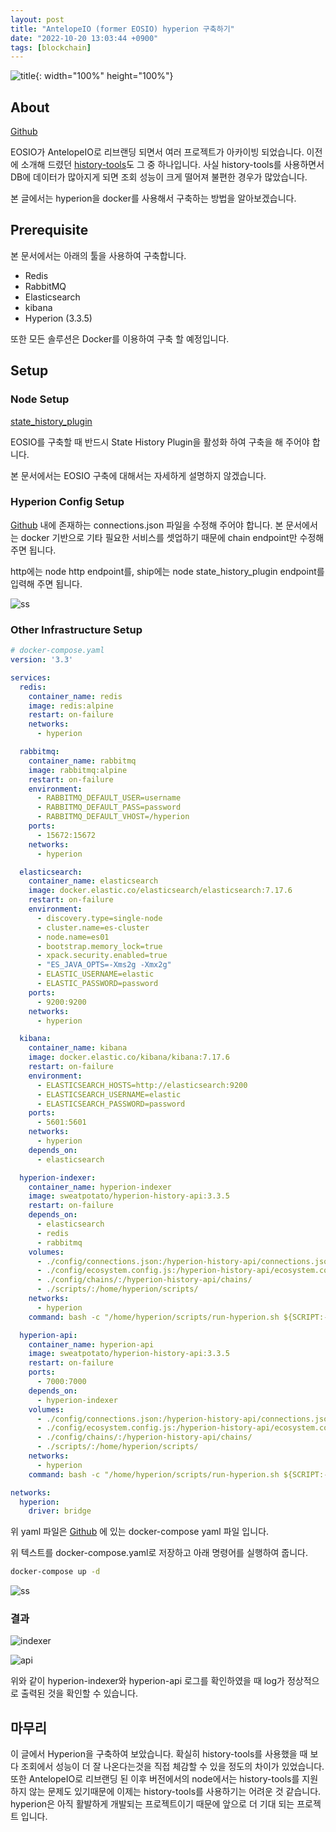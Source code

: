 ```yaml
---
layout: post
title: "AntelopeIO (former EOSIO) hyperion 구축하기"
date: "2022-10-20 13:03:44 +0900"
tags: [blockchain]
---
```


![title](https://i.imgur.com/sCENLAJ.png){: width="100%" height="100%"}

## About

[Github](https://github.com/sweatpotato13/hyperion-history-api-docker)

EOSIO가 AntelopeIO로 리브랜딩 되면서 여러 프로젝트가 아카이빙 되었습니다. 이전에 소개해 드렸던 [history-tools](https://github.com/EOSIO/history-tools)도 그 중 하나입니다. 사실 history-tools를 사용하면서 DB에 데이터가 많아지게 되면 조회 성능이 크게 떨어져 불편한 경우가 많았습니다. 

본 글에서는 hyperion을 docker를 사용해서 구축하는 방법을 알아보겠습니다.


## Prerequisite

본 문서에서는 아래의 툴을 사용하여 구축합니다.

* Redis
* RabbitMQ
* Elasticsearch
* kibana
* Hyperion (3.3.5)

또한 모든 솔루션은 Docker를 이용하여 구축 할 예정입니다.

## Setup

### Node Setup

[state_history_plugin](https://developers.eos.io/manuals/eos/v2.0/nodeos/plugins/state_history_plugin/index)

EOSIO를 구축할 때 반드시 State History Plugin을 활성화 하여 구축을 해 주어야 합니다.

본 문서에서는 EOSIO 구축에 대해서는 자세하게 설명하지 않겠습니다. 

### Hyperion Config Setup

[Github](https://github.com/sweatpotato13/hyperion-history-api-docker) 내에 존재하는 connections.json 파일을 수정해 주어야 합니다. 본 문서에서는 docker 기반으로 기타 필요한 서비스를 셋업하기 때문에 chain endpoint만 수정해 주면 됩니다.

http에는 node http endpoint를, ship에는 node state_history_plugin endpoint를 입력해 주면 됩니다.

![ss](https://i.imgur.com/4oliWZI.png)

### Other Infrastructure Setup

```yaml
# docker-compose.yaml
version: '3.3'

services:
  redis:
    container_name: redis
    image: redis:alpine
    restart: on-failure
    networks:
      - hyperion

  rabbitmq:
    container_name: rabbitmq
    image: rabbitmq:alpine
    restart: on-failure
    environment:
      - RABBITMQ_DEFAULT_USER=username
      - RABBITMQ_DEFAULT_PASS=password
      - RABBITMQ_DEFAULT_VHOST=/hyperion
    ports:
      - 15672:15672
    networks:
      - hyperion

  elasticsearch:
    container_name: elasticsearch
    image: docker.elastic.co/elasticsearch/elasticsearch:7.17.6
    restart: on-failure
    environment:
      - discovery.type=single-node
      - cluster.name=es-cluster
      - node.name=es01
      - bootstrap.memory_lock=true
      - xpack.security.enabled=true
      - "ES_JAVA_OPTS=-Xms2g -Xmx2g"
      - ELASTIC_USERNAME=elastic
      - ELASTIC_PASSWORD=password
    ports:
      - 9200:9200
    networks:
      - hyperion

  kibana:
    container_name: kibana
    image: docker.elastic.co/kibana/kibana:7.17.6
    restart: on-failure
    environment:
      - ELASTICSEARCH_HOSTS=http://elasticsearch:9200
      - ELASTICSEARCH_USERNAME=elastic
      - ELASTICSEARCH_PASSWORD=password
    ports:
      - 5601:5601
    networks:
      - hyperion
    depends_on:
      - elasticsearch

  hyperion-indexer:
    container_name: hyperion-indexer
    image: sweatpotato/hyperion-history-api:3.3.5
    restart: on-failure
    depends_on:
      - elasticsearch
      - redis
      - rabbitmq
    volumes:
      - ./config/connections.json:/hyperion-history-api/connections.json
      - ./config/ecosystem.config.js:/hyperion-history-api/ecosystem.config.js
      - ./config/chains/:/hyperion-history-api/chains/
      - ./scripts/:/home/hyperion/scripts/
    networks:
      - hyperion
    command: bash -c "/home/hyperion/scripts/run-hyperion.sh ${SCRIPT:-false} eos-indexer"

  hyperion-api:
    container_name: hyperion-api
    image: sweatpotato/hyperion-history-api:3.3.5
    restart: on-failure
    ports:
      - 7000:7000
    depends_on:
      - hyperion-indexer
    volumes:
      - ./config/connections.json:/hyperion-history-api/connections.json
      - ./config/ecosystem.config.js:/hyperion-history-api/ecosystem.config.js
      - ./config/chains/:/hyperion-history-api/chains/
      - ./scripts/:/home/hyperion/scripts/
    networks:
      - hyperion
    command: bash -c "/home/hyperion/scripts/run-hyperion.sh ${SCRIPT:-false} eos-api"

networks:
  hyperion:
    driver: bridge
```

위 yaml 파일은 [Github](https://github.com/sweatpotato13/hyperion-history-api-docker) 에 있는 docker-compose yaml 파일 입니다.

위 텍스트를 docker-compose.yaml로 저장하고 아래 명령어를 실행하여 줍니다.

```sh
docker-compose up -d
```

![ss](https://i.imgur.com/mskl2MS.png)


### 결과

![indexer](https://i.imgur.com/yxi2XmM.png)

![api](https://i.imgur.com/W8zMudS.png)

위와 같이 hyperion-indexer와 hyperion-api 로그를 확인하였을 때 log가 정상적으로 출력된 것을 확인할 수 있습니다.

## 마무리
이 글에서 Hyperion을 구축하여 보았습니다. 확실히 history-tools를 사용했을 때 보다 조회에서 성능이 더 잘 나온다는것을 직접 체감할 수 있을 정도의 차이가 있었습니다. 또한 AntelopeIO로 리브랜딩 된 이후 버전에서의 node에서는 history-tools를 지원하지 않는 문제도 있기때문에 이제는 history-tools를 사용하기는 어려운 것 같습니다. hyperion은 아직 활발하게 개발되는 프로젝트이기 때문에 앞으로 더 기대 되는 프로젝트 입니다.